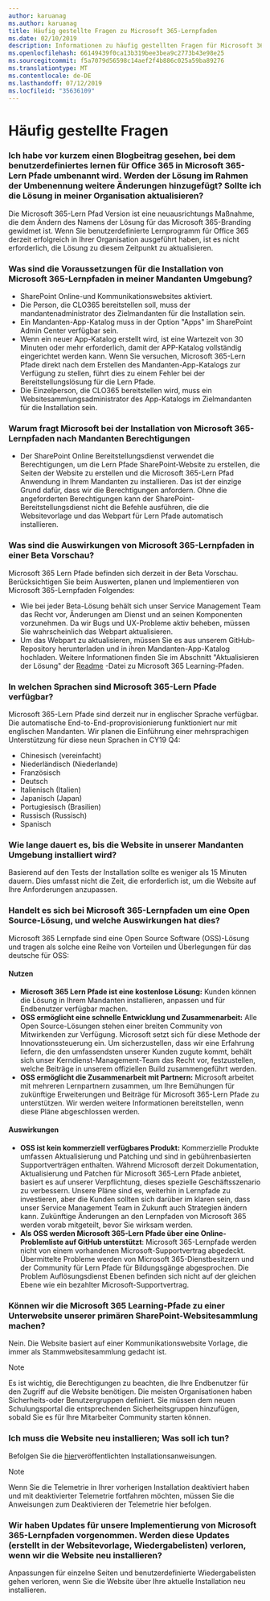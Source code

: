 ```yaml
---
author: karuanag
ms.author: karuanag
title: Häufig gestellte Fragen zu Microsoft 365-Lernpfaden
ms.date: 02/10/2019
description: Informationen zu häufig gestellten Fragen für Microsoft 365-Lern Pfade
ms.openlocfilehash: 66149439f0ca13b319bee3bea9c2773b43e98e25
ms.sourcegitcommit: f5a7079d56598c14aef2f4b886c025a59ba89276
ms.translationtype: MT
ms.contentlocale: de-DE
ms.lasthandoff: 07/12/2019
ms.locfileid: "35636109"
---
```

# <a name="frequently-asked-questions"></a>Häufig gestellte Fragen

### <a name="i-recently-saw-a-blog-post-that-custom-learning-for-office-365-is-being-renamed-to-microsoft-365-learning-pathways-are-there-other-changes-being-added-to-the-solution-as-part-of-the-renaming-effort-should-i-update-the-solution-in-my-organization"></a>Ich habe vor kurzem einen Blogbeitrag gesehen, bei dem benutzerdefiniertes lernen für Office 365 in Microsoft 365-Lern Pfade umbenannt wird. Werden der Lösung im Rahmen der Umbenennung weitere Änderungen hinzugefügt? Sollte ich die Lösung in meiner Organisation aktualisieren?

Die Microsoft 365-Lern Pfad Version ist eine neuausrichtungs Maßnahme, die dem Ändern des Namens der Lösung für das Microsoft 365-Branding gewidmet ist. Wenn Sie benutzerdefinierte Lernprogramm für Office 365 derzeit erfolgreich in Ihrer Organisation ausgeführt haben, ist es nicht erforderlich, die Lösung zu diesem Zeitpunkt zu aktualisieren.  

### <a name="what-are-the-requirements-for-installing-microsoft-365-learning-pathways-into-my-tenant-environment"></a>Was sind die Voraussetzungen für die Installation von Microsoft 365-Lernpfaden in meiner Mandanten Umgebung?

- SharePoint Online-und Kommunikationswebsites aktiviert.
- Die Person, die CLO365 bereitstellen soll, muss der mandantenadministrator des Zielmandanten für die Installation sein.
- Ein Mandanten-App-Katalog muss in der Option "Apps" im SharePoint Admin Center verfügbar sein.
- Wenn ein neuer App-Katalog erstellt wird, ist eine Wartezeit von 30 Minuten oder mehr erforderlich, damit der APP-Katalog vollständig eingerichtet werden kann. Wenn Sie versuchen, Microsoft 365-Lern Pfade direkt nach dem Erstellen des Mandanten-App-Katalogs zur Verfügung zu stellen, führt dies zu einem Fehler bei der Bereitstellungslösung für die Lern Pfade. 
- Die Einzelperson, die CLO365 bereitstellen wird, muss ein Websitesammlungsadministrator des App-Katalogs im Zielmandanten für die Installation sein.

### <a name="why-is-microsoft-asking-for-tenant-permissions-when-installing-microsoft-365-learning-pathways"></a>Warum fragt Microsoft bei der Installation von Microsoft 365-Lernpfaden nach Mandanten Berechtigungen 

- Der SharePoint Online Bereitstellungsdienst verwendet die Berechtigungen, um die Lern Pfade SharePoint-Website zu erstellen, die Seiten der Website zu erstellen und die Microsoft 365-Lern Pfad Anwendung in Ihrem Mandanten zu installieren. Das ist der einzige Grund dafür, dass wir die Berechtigungen anfordern. Ohne die angeforderten Berechtigungen kann der SharePoint-Bereitstellungsdienst nicht die Befehle ausführen, die die Websitevorlage und das Webpart für Lern Pfade automatisch installieren. 

### <a name="what-are-the-implications-of-microsoft-365-learning-pathways-being-in-a-beta-preview"></a>Was sind die Auswirkungen von Microsoft 365-Lernpfaden in einer Beta Vorschau? 

Microsoft 365 Lern Pfade befinden sich derzeit in der Beta Vorschau. Berücksichtigen Sie beim Auswerten, planen und Implementieren von Microsoft 365-Lernpfaden Folgendes:

- Wie bei jeder Beta-Lösung behält sich unser Service Management Team das Recht vor, Änderungen am Dienst und an seinen Komponenten vorzunehmen. Da wir Bugs und UX-Probleme aktiv beheben, müssen Sie wahrscheinlich das Webpart aktualisieren.
- Um das Webpart zu aktualisieren, müssen Sie es aus unserem GitHub-Repository herunterladen und in ihren Mandanten-App-Katalog hochladen. Weitere Informationen finden Sie im Abschnitt "Aktualisieren der Lösung" der [Readme](https://github.com/pnp/custom-learning-office-365/blob/master/README.md) -Datei zu Microsoft 365 Learning-Pfaden. 

### <a name="what-languages-is-microsoft-365-learning-pathways-available-in"></a>In welchen Sprachen sind Microsoft 365-Lern Pfade verfügbar?

Microsoft 365-Lern Pfade sind derzeit nur in englischer Sprache verfügbar. Die automatische End-to-End-proprovisionierung funktioniert nur mit englischen Mandanten. Wir planen die Einführung einer mehrsprachigen Unterstützung für diese neun Sprachen in CY19 Q4: 

- Chinesisch (vereinfacht) 
- Niederländisch (Niederlande) 
- Französisch  
- Deutsch 
- Italienisch (Italien) 
- Japanisch (Japan)  
- Portugiesisch (Brasilien) 
- Russisch (Russisch)  
- Spanisch 

### <a name="how-long-will-it-take-to-install-the-site-in-our-tenant-environment"></a>Wie lange dauert es, bis die Website in unserer Mandanten Umgebung installiert wird?

Basierend auf den Tests der Installation sollte es weniger als 15 Minuten dauern. Dies umfasst nicht die Zeit, die erforderlich ist, um die Website auf Ihre Anforderungen anzupassen.

### <a name="is-microsoft-365-learning-pathways-an-open-source-solution-and-what-are-the-implications"></a>Handelt es sich bei Microsoft 365-Lernpfaden um eine Open Source-Lösung, und welche Auswirkungen hat dies?

Microsoft 365 Lernpfade sind eine Open Source Software (OSS)-Lösung und tragen als solche eine Reihe von Vorteilen und Überlegungen für das deutsche für OSS:

#### <a name="benefits"></a>Nutzen 
- **Microsoft 365 Lern Pfade ist eine ﻿kostenlose Lösung:** Kunden können die Lösung in Ihrem Mandanten installieren, anpassen und für Endbenutzer verfügbar machen.
- **OSS ermöglicht eine schnelle Entwicklung und Zusammenarbeit:**  Alle Open Source-Lösungen stehen einer breiten Community von Mitwirkenden zur Verfügung.  Microsoft setzt sich für diese Methode der Innovationssteuerung ein.  Um sicherzustellen, dass wir eine Erfahrung liefern, die den umfassendsten unserer Kunden zugute kommt, behält sich unser Kerndienst-Management-Team das Recht vor, festzustellen, welche Beiträge in unserem offiziellen Build zusammengeführt werden.  
- **OSS ermöglicht die Zusammenarbeit mit Partnern:** Microsoft arbeitet mit mehreren Lernpartnern zusammen, um Ihre Bemühungen für zukünftige Erweiterungen und Beiträge für Microsoft 365-Lern Pfade zu unterstützen. Wir werden weitere Informationen bereitstellen, wenn diese Pläne abgeschlossen werden. 
    
#### <a name="implications"></a>Auswirkungen
- **OSS ist kein kommerziell verfügbares Produkt:** Kommerzielle Produkte umfassen Aktualisierung und Patching und sind in gebührenbasierten Supportverträgen enthalten. Während Microsoft derzeit Dokumentation, Aktualisierung und Patchen für Microsoft 365-Lern Pfade anbietet, basiert es auf unserer Verpflichtung, dieses spezielle Geschäftsszenario zu verbessern. Unsere Pläne sind es, weiterhin in Lernpfade zu investieren, aber die Kunden sollten sich darüber im klaren sein, dass unser Service Management Team in Zukunft auch Strategien ändern kann. Zukünftige Änderungen an den Lernpfaden von Microsoft 365 werden vorab mitgeteilt, bevor Sie wirksam werden. 
- **Als OSS werden Microsoft 365-Lern Pfade über eine Online-Problemliste auf GitHub unterstützt**: Microsoft 365-Lernpfade werden nicht von einem vorhandenen Microsoft-Supportvertrag abgedeckt. Übermittelte Probleme werden von Microsoft 365-Dienstbesitzern und der Community für Lern Pfade für Bildungsgänge abgesprochen. Die Problem Auflösungsdienst Ebenen befinden sich nicht auf der gleichen Ebene wie ein bezahlter Microsoft-Supportvertrag.  

### <a name="can-we-make-the-microsoft-365-learning-pathways-a-subsite-of-our-primary-sharepoint-site-collection"></a>Können wir die Microsoft 365 Learning-Pfade zu einer Unterwebsite unserer primären SharePoint-Websitesammlung machen?

Nein. Die Website basiert auf einer Kommunikationswebsite Vorlage, die immer als Stammwebsitesammlung gedacht ist.

> [!NOTE]
> Es ist wichtig, die Berechtigungen zu beachten, die Ihre Endbenutzer für den Zugriff auf die Website benötigen. Die meisten Organisationen haben Sicherheits-oder Benutzergruppen definiert. Sie müssen dem neuen Schulungsportal die entsprechenden Sicherheitsgruppen hinzufügen, sobald Sie es für Ihre Mitarbeiter Community starten können.

### <a name="i-need-to-reinstall-the-site-what-should-i-do"></a>Ich muss die Website neu installieren; Was soll ich tun?

Befolgen Sie die [hier](custom_provision.md)veröffentlichten Installationsanweisungen.

> [!NOTE]
> Wenn Sie die Telemetrie in Ihrer vorherigen Installation deaktiviert haben und mit deaktivierter Telemetrie fortfahren möchten, müssen Sie die Anweisungen zum Deaktivieren der Telemetrie hier befolgen.

### <a name="we-made-updates-to-our-implementation-of-microsoft-365-learning-pathways-will-we-lose-these-updates-made-to-site-template-playlists-if-we-reinstall-the-site"></a>Wir haben Updates für unsere Implementierung von Microsoft 365-Lernpfaden vorgenommen. Werden diese Updates (erstellt in der Websitevorlage, Wiedergabelisten) verloren, wenn wir die Website neu installieren?

Anpassungen für einzelne Seiten und benutzerdefinierte Wiedergabelisten gehen verloren, wenn Sie die Website über Ihre aktuelle Installation neu installieren.  